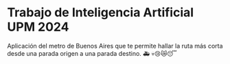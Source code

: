 # Trabajo de Inteligencia Artificial UPM 2024

Aplicación del metro de Buenos Aires que te permite hallar la ruta más corta desde una parada origen a una parada destino. 🚑 💀😢😿😴
